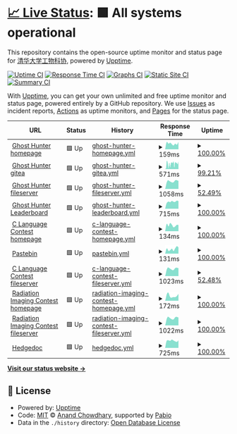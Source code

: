 # [📈 Live Status](https://status.thudep.com): <!--live status--> **🟩 All systems operational**

This repository contains the open-source uptime monitor and status page for [清华大学工物科协](https://status.thudep.com), powered by [Upptime](https://github.com/upptime/upptime).

[![Uptime CI](https://github.com/thudep/upptime/workflows/Uptime%20CI/badge.svg)](https://github.com/thudep/upptime/actions?query=workflow%3A%22Uptime+CI%22)
[![Response Time CI](https://github.com/thudep/upptime/workflows/Response%20Time%20CI/badge.svg)](https://github.com/thudep/upptime/actions?query=workflow%3A%22Response+Time+CI%22)
[![Graphs CI](https://github.com/thudep/upptime/workflows/Graphs%20CI/badge.svg)](https://github.com/thudep/upptime/actions?query=workflow%3A%22Graphs+CI%22)
[![Static Site CI](https://github.com/thudep/upptime/workflows/Static%20Site%20CI/badge.svg)](https://github.com/thudep/upptime/actions?query=workflow%3A%22Static+Site+CI%22)
[![Summary CI](https://github.com/thudep/upptime/workflows/Summary%20CI/badge.svg)](https://github.com/thudep/upptime/actions?query=workflow%3A%22Summary+CI%22)

With [Upptime](https://upptime.js.org), you can get your own unlimited and free uptime monitor and status page, powered entirely by a GitHub repository. We use [Issues](https://github.com/thudep/upptime/issues) as incident reports, [Actions](https://github.com/thudep/upptime/actions) as uptime monitors, and [Pages](https://status.thudep.com) for the status page.

<!--start: status pages-->
<!-- This summary is generated by Upptime (https://github.com/upptime/upptime) -->
<!-- Do not edit this manually, your changes will be overwritten -->
<!-- prettier-ignore -->
| URL | Status | History | Response Time | Uptime |
| --- | ------ | ------- | ------------- | ------ |
| <img alt="" src="https://icons.duckduckgo.com/ip3/ghosthunter.thudep.com.ico" height="13"> [Ghost Hunter homepage](https://ghosthunter.thudep.com) | 🟩 Up | [ghost-hunter-homepage.yml](https://github.com/thudep/upptime/commits/HEAD/history/ghost-hunter-homepage.yml) | <details><summary><img alt="Response time graph" src="./graphs/ghost-hunter-homepage/response-time-week.png" height="20"> 159ms</summary><br><a href="https://status.thudep.com/history/ghost-hunter-homepage"><img alt="Response time 142" src="https://img.shields.io/endpoint?url=https%3A%2F%2Fraw.githubusercontent.com%2Fthudep%2Fupptime%2FHEAD%2Fapi%2Fghost-hunter-homepage%2Fresponse-time.json"></a><br><a href="https://status.thudep.com/history/ghost-hunter-homepage"><img alt="24-hour response time 203" src="https://img.shields.io/endpoint?url=https%3A%2F%2Fraw.githubusercontent.com%2Fthudep%2Fupptime%2FHEAD%2Fapi%2Fghost-hunter-homepage%2Fresponse-time-day.json"></a><br><a href="https://status.thudep.com/history/ghost-hunter-homepage"><img alt="7-day response time 159" src="https://img.shields.io/endpoint?url=https%3A%2F%2Fraw.githubusercontent.com%2Fthudep%2Fupptime%2FHEAD%2Fapi%2Fghost-hunter-homepage%2Fresponse-time-week.json"></a><br><a href="https://status.thudep.com/history/ghost-hunter-homepage"><img alt="30-day response time 150" src="https://img.shields.io/endpoint?url=https%3A%2F%2Fraw.githubusercontent.com%2Fthudep%2Fupptime%2FHEAD%2Fapi%2Fghost-hunter-homepage%2Fresponse-time-month.json"></a><br><a href="https://status.thudep.com/history/ghost-hunter-homepage"><img alt="1-year response time 142" src="https://img.shields.io/endpoint?url=https%3A%2F%2Fraw.githubusercontent.com%2Fthudep%2Fupptime%2FHEAD%2Fapi%2Fghost-hunter-homepage%2Fresponse-time-year.json"></a></details> | <details><summary><a href="https://status.thudep.com/history/ghost-hunter-homepage">100.00%</a></summary><a href="https://status.thudep.com/history/ghost-hunter-homepage"><img alt="All-time uptime 100.00%" src="https://img.shields.io/endpoint?url=https%3A%2F%2Fraw.githubusercontent.com%2Fthudep%2Fupptime%2FHEAD%2Fapi%2Fghost-hunter-homepage%2Fuptime.json"></a><br><a href="https://status.thudep.com/history/ghost-hunter-homepage"><img alt="24-hour uptime 100.00%" src="https://img.shields.io/endpoint?url=https%3A%2F%2Fraw.githubusercontent.com%2Fthudep%2Fupptime%2FHEAD%2Fapi%2Fghost-hunter-homepage%2Fuptime-day.json"></a><br><a href="https://status.thudep.com/history/ghost-hunter-homepage"><img alt="7-day uptime 100.00%" src="https://img.shields.io/endpoint?url=https%3A%2F%2Fraw.githubusercontent.com%2Fthudep%2Fupptime%2FHEAD%2Fapi%2Fghost-hunter-homepage%2Fuptime-week.json"></a><br><a href="https://status.thudep.com/history/ghost-hunter-homepage"><img alt="30-day uptime 100.00%" src="https://img.shields.io/endpoint?url=https%3A%2F%2Fraw.githubusercontent.com%2Fthudep%2Fupptime%2FHEAD%2Fapi%2Fghost-hunter-homepage%2Fuptime-month.json"></a><br><a href="https://status.thudep.com/history/ghost-hunter-homepage"><img alt="1-year uptime 100.00%" src="https://img.shields.io/endpoint?url=https%3A%2F%2Fraw.githubusercontent.com%2Fthudep%2Fupptime%2FHEAD%2Fapi%2Fghost-hunter-homepage%2Fuptime-year.json"></a></details>
| <img alt="" src="https://icons.duckduckgo.com/ip3/ghgit.thudep.com.ico" height="13"> [Ghost Hunter gitea](https://ghgit.thudep.com) | 🟩 Up | [ghost-hunter-gitea.yml](https://github.com/thudep/upptime/commits/HEAD/history/ghost-hunter-gitea.yml) | <details><summary><img alt="Response time graph" src="./graphs/ghost-hunter-gitea/response-time-week.png" height="20"> 571ms</summary><br><a href="https://status.thudep.com/history/ghost-hunter-gitea"><img alt="Response time 577" src="https://img.shields.io/endpoint?url=https%3A%2F%2Fraw.githubusercontent.com%2Fthudep%2Fupptime%2FHEAD%2Fapi%2Fghost-hunter-gitea%2Fresponse-time.json"></a><br><a href="https://status.thudep.com/history/ghost-hunter-gitea"><img alt="24-hour response time 822" src="https://img.shields.io/endpoint?url=https%3A%2F%2Fraw.githubusercontent.com%2Fthudep%2Fupptime%2FHEAD%2Fapi%2Fghost-hunter-gitea%2Fresponse-time-day.json"></a><br><a href="https://status.thudep.com/history/ghost-hunter-gitea"><img alt="7-day response time 571" src="https://img.shields.io/endpoint?url=https%3A%2F%2Fraw.githubusercontent.com%2Fthudep%2Fupptime%2FHEAD%2Fapi%2Fghost-hunter-gitea%2Fresponse-time-week.json"></a><br><a href="https://status.thudep.com/history/ghost-hunter-gitea"><img alt="30-day response time 451" src="https://img.shields.io/endpoint?url=https%3A%2F%2Fraw.githubusercontent.com%2Fthudep%2Fupptime%2FHEAD%2Fapi%2Fghost-hunter-gitea%2Fresponse-time-month.json"></a><br><a href="https://status.thudep.com/history/ghost-hunter-gitea"><img alt="1-year response time 577" src="https://img.shields.io/endpoint?url=https%3A%2F%2Fraw.githubusercontent.com%2Fthudep%2Fupptime%2FHEAD%2Fapi%2Fghost-hunter-gitea%2Fresponse-time-year.json"></a></details> | <details><summary><a href="https://status.thudep.com/history/ghost-hunter-gitea">99.21%</a></summary><a href="https://status.thudep.com/history/ghost-hunter-gitea"><img alt="All-time uptime 68.50%" src="https://img.shields.io/endpoint?url=https%3A%2F%2Fraw.githubusercontent.com%2Fthudep%2Fupptime%2FHEAD%2Fapi%2Fghost-hunter-gitea%2Fuptime.json"></a><br><a href="https://status.thudep.com/history/ghost-hunter-gitea"><img alt="24-hour uptime 100.00%" src="https://img.shields.io/endpoint?url=https%3A%2F%2Fraw.githubusercontent.com%2Fthudep%2Fupptime%2FHEAD%2Fapi%2Fghost-hunter-gitea%2Fuptime-day.json"></a><br><a href="https://status.thudep.com/history/ghost-hunter-gitea"><img alt="7-day uptime 99.21%" src="https://img.shields.io/endpoint?url=https%3A%2F%2Fraw.githubusercontent.com%2Fthudep%2Fupptime%2FHEAD%2Fapi%2Fghost-hunter-gitea%2Fuptime-week.json"></a><br><a href="https://status.thudep.com/history/ghost-hunter-gitea"><img alt="30-day uptime 47.60%" src="https://img.shields.io/endpoint?url=https%3A%2F%2Fraw.githubusercontent.com%2Fthudep%2Fupptime%2FHEAD%2Fapi%2Fghost-hunter-gitea%2Fuptime-month.json"></a><br><a href="https://status.thudep.com/history/ghost-hunter-gitea"><img alt="1-year uptime 68.50%" src="https://img.shields.io/endpoint?url=https%3A%2F%2Fraw.githubusercontent.com%2Fthudep%2Fupptime%2FHEAD%2Fapi%2Fghost-hunter-gitea%2Fuptime-year.json"></a></details>
| <img alt="" src="https://icons.duckduckgo.com/ip3/ghfile.thudep.com.ico" height="13"> [Ghost Hunter fileserver](https://ghfile.thudep.com:7200) | 🟩 Up | [ghost-hunter-fileserver.yml](https://github.com/thudep/upptime/commits/HEAD/history/ghost-hunter-fileserver.yml) | <details><summary><img alt="Response time graph" src="./graphs/ghost-hunter-fileserver/response-time-week.png" height="20"> 1058ms</summary><br><a href="https://status.thudep.com/history/ghost-hunter-fileserver"><img alt="Response time 1121" src="https://img.shields.io/endpoint?url=https%3A%2F%2Fraw.githubusercontent.com%2Fthudep%2Fupptime%2FHEAD%2Fapi%2Fghost-hunter-fileserver%2Fresponse-time.json"></a><br><a href="https://status.thudep.com/history/ghost-hunter-fileserver"><img alt="24-hour response time 1084" src="https://img.shields.io/endpoint?url=https%3A%2F%2Fraw.githubusercontent.com%2Fthudep%2Fupptime%2FHEAD%2Fapi%2Fghost-hunter-fileserver%2Fresponse-time-day.json"></a><br><a href="https://status.thudep.com/history/ghost-hunter-fileserver"><img alt="7-day response time 1058" src="https://img.shields.io/endpoint?url=https%3A%2F%2Fraw.githubusercontent.com%2Fthudep%2Fupptime%2FHEAD%2Fapi%2Fghost-hunter-fileserver%2Fresponse-time-week.json"></a><br><a href="https://status.thudep.com/history/ghost-hunter-fileserver"><img alt="30-day response time 1050" src="https://img.shields.io/endpoint?url=https%3A%2F%2Fraw.githubusercontent.com%2Fthudep%2Fupptime%2FHEAD%2Fapi%2Fghost-hunter-fileserver%2Fresponse-time-month.json"></a><br><a href="https://status.thudep.com/history/ghost-hunter-fileserver"><img alt="1-year response time 1121" src="https://img.shields.io/endpoint?url=https%3A%2F%2Fraw.githubusercontent.com%2Fthudep%2Fupptime%2FHEAD%2Fapi%2Fghost-hunter-fileserver%2Fresponse-time-year.json"></a></details> | <details><summary><a href="https://status.thudep.com/history/ghost-hunter-fileserver">52.49%</a></summary><a href="https://status.thudep.com/history/ghost-hunter-fileserver"><img alt="All-time uptime 83.17%" src="https://img.shields.io/endpoint?url=https%3A%2F%2Fraw.githubusercontent.com%2Fthudep%2Fupptime%2FHEAD%2Fapi%2Fghost-hunter-fileserver%2Fuptime.json"></a><br><a href="https://status.thudep.com/history/ghost-hunter-fileserver"><img alt="24-hour uptime 100.00%" src="https://img.shields.io/endpoint?url=https%3A%2F%2Fraw.githubusercontent.com%2Fthudep%2Fupptime%2FHEAD%2Fapi%2Fghost-hunter-fileserver%2Fuptime-day.json"></a><br><a href="https://status.thudep.com/history/ghost-hunter-fileserver"><img alt="7-day uptime 52.49%" src="https://img.shields.io/endpoint?url=https%3A%2F%2Fraw.githubusercontent.com%2Fthudep%2Fupptime%2FHEAD%2Fapi%2Fghost-hunter-fileserver%2Fuptime-week.json"></a><br><a href="https://status.thudep.com/history/ghost-hunter-fileserver"><img alt="30-day uptime 43.43%" src="https://img.shields.io/endpoint?url=https%3A%2F%2Fraw.githubusercontent.com%2Fthudep%2Fupptime%2FHEAD%2Fapi%2Fghost-hunter-fileserver%2Fuptime-month.json"></a><br><a href="https://status.thudep.com/history/ghost-hunter-fileserver"><img alt="1-year uptime 83.17%" src="https://img.shields.io/endpoint?url=https%3A%2F%2Fraw.githubusercontent.com%2Fthudep%2Fupptime%2FHEAD%2Fapi%2Fghost-hunter-fileserver%2Fuptime-year.json"></a></details>
| <img alt="" src="https://icons.duckduckgo.com/ip3/ghosthunter.thudep.com.ico" height="13"> [Ghost Hunter Leaderboard](https://ghosthunter.thudep.com/leaderboard) | 🟩 Up | [ghost-hunter-leaderboard.yml](https://github.com/thudep/upptime/commits/HEAD/history/ghost-hunter-leaderboard.yml) | <details><summary><img alt="Response time graph" src="./graphs/ghost-hunter-leaderboard/response-time-week.png" height="20"> 715ms</summary><br><a href="https://status.thudep.com/history/ghost-hunter-leaderboard"><img alt="Response time 1019" src="https://img.shields.io/endpoint?url=https%3A%2F%2Fraw.githubusercontent.com%2Fthudep%2Fupptime%2FHEAD%2Fapi%2Fghost-hunter-leaderboard%2Fresponse-time.json"></a><br><a href="https://status.thudep.com/history/ghost-hunter-leaderboard"><img alt="24-hour response time 773" src="https://img.shields.io/endpoint?url=https%3A%2F%2Fraw.githubusercontent.com%2Fthudep%2Fupptime%2FHEAD%2Fapi%2Fghost-hunter-leaderboard%2Fresponse-time-day.json"></a><br><a href="https://status.thudep.com/history/ghost-hunter-leaderboard"><img alt="7-day response time 715" src="https://img.shields.io/endpoint?url=https%3A%2F%2Fraw.githubusercontent.com%2Fthudep%2Fupptime%2FHEAD%2Fapi%2Fghost-hunter-leaderboard%2Fresponse-time-week.json"></a><br><a href="https://status.thudep.com/history/ghost-hunter-leaderboard"><img alt="30-day response time 761" src="https://img.shields.io/endpoint?url=https%3A%2F%2Fraw.githubusercontent.com%2Fthudep%2Fupptime%2FHEAD%2Fapi%2Fghost-hunter-leaderboard%2Fresponse-time-month.json"></a><br><a href="https://status.thudep.com/history/ghost-hunter-leaderboard"><img alt="1-year response time 1019" src="https://img.shields.io/endpoint?url=https%3A%2F%2Fraw.githubusercontent.com%2Fthudep%2Fupptime%2FHEAD%2Fapi%2Fghost-hunter-leaderboard%2Fresponse-time-year.json"></a></details> | <details><summary><a href="https://status.thudep.com/history/ghost-hunter-leaderboard">100.00%</a></summary><a href="https://status.thudep.com/history/ghost-hunter-leaderboard"><img alt="All-time uptime 88.34%" src="https://img.shields.io/endpoint?url=https%3A%2F%2Fraw.githubusercontent.com%2Fthudep%2Fupptime%2FHEAD%2Fapi%2Fghost-hunter-leaderboard%2Fuptime.json"></a><br><a href="https://status.thudep.com/history/ghost-hunter-leaderboard"><img alt="24-hour uptime 100.00%" src="https://img.shields.io/endpoint?url=https%3A%2F%2Fraw.githubusercontent.com%2Fthudep%2Fupptime%2FHEAD%2Fapi%2Fghost-hunter-leaderboard%2Fuptime-day.json"></a><br><a href="https://status.thudep.com/history/ghost-hunter-leaderboard"><img alt="7-day uptime 100.00%" src="https://img.shields.io/endpoint?url=https%3A%2F%2Fraw.githubusercontent.com%2Fthudep%2Fupptime%2FHEAD%2Fapi%2Fghost-hunter-leaderboard%2Fuptime-week.json"></a><br><a href="https://status.thudep.com/history/ghost-hunter-leaderboard"><img alt="30-day uptime 99.62%" src="https://img.shields.io/endpoint?url=https%3A%2F%2Fraw.githubusercontent.com%2Fthudep%2Fupptime%2FHEAD%2Fapi%2Fghost-hunter-leaderboard%2Fuptime-month.json"></a><br><a href="https://status.thudep.com/history/ghost-hunter-leaderboard"><img alt="1-year uptime 88.34%" src="https://img.shields.io/endpoint?url=https%3A%2F%2Fraw.githubusercontent.com%2Fthudep%2Fupptime%2FHEAD%2Fapi%2Fghost-hunter-leaderboard%2Fuptime-year.json"></a></details>
| <img alt="" src="https://icons.duckduckgo.com/ip3/clang.thudep.com.ico" height="13"> [C Language Contest homepage](https://clang.thudep.com) | 🟩 Up | [c-language-contest-homepage.yml](https://github.com/thudep/upptime/commits/HEAD/history/c-language-contest-homepage.yml) | <details><summary><img alt="Response time graph" src="./graphs/c-language-contest-homepage/response-time-week.png" height="20"> 134ms</summary><br><a href="https://status.thudep.com/history/c-language-contest-homepage"><img alt="Response time 130" src="https://img.shields.io/endpoint?url=https%3A%2F%2Fraw.githubusercontent.com%2Fthudep%2Fupptime%2FHEAD%2Fapi%2Fc-language-contest-homepage%2Fresponse-time.json"></a><br><a href="https://status.thudep.com/history/c-language-contest-homepage"><img alt="24-hour response time 139" src="https://img.shields.io/endpoint?url=https%3A%2F%2Fraw.githubusercontent.com%2Fthudep%2Fupptime%2FHEAD%2Fapi%2Fc-language-contest-homepage%2Fresponse-time-day.json"></a><br><a href="https://status.thudep.com/history/c-language-contest-homepage"><img alt="7-day response time 134" src="https://img.shields.io/endpoint?url=https%3A%2F%2Fraw.githubusercontent.com%2Fthudep%2Fupptime%2FHEAD%2Fapi%2Fc-language-contest-homepage%2Fresponse-time-week.json"></a><br><a href="https://status.thudep.com/history/c-language-contest-homepage"><img alt="30-day response time 142" src="https://img.shields.io/endpoint?url=https%3A%2F%2Fraw.githubusercontent.com%2Fthudep%2Fupptime%2FHEAD%2Fapi%2Fc-language-contest-homepage%2Fresponse-time-month.json"></a><br><a href="https://status.thudep.com/history/c-language-contest-homepage"><img alt="1-year response time 130" src="https://img.shields.io/endpoint?url=https%3A%2F%2Fraw.githubusercontent.com%2Fthudep%2Fupptime%2FHEAD%2Fapi%2Fc-language-contest-homepage%2Fresponse-time-year.json"></a></details> | <details><summary><a href="https://status.thudep.com/history/c-language-contest-homepage">100.00%</a></summary><a href="https://status.thudep.com/history/c-language-contest-homepage"><img alt="All-time uptime 100.00%" src="https://img.shields.io/endpoint?url=https%3A%2F%2Fraw.githubusercontent.com%2Fthudep%2Fupptime%2FHEAD%2Fapi%2Fc-language-contest-homepage%2Fuptime.json"></a><br><a href="https://status.thudep.com/history/c-language-contest-homepage"><img alt="24-hour uptime 100.00%" src="https://img.shields.io/endpoint?url=https%3A%2F%2Fraw.githubusercontent.com%2Fthudep%2Fupptime%2FHEAD%2Fapi%2Fc-language-contest-homepage%2Fuptime-day.json"></a><br><a href="https://status.thudep.com/history/c-language-contest-homepage"><img alt="7-day uptime 100.00%" src="https://img.shields.io/endpoint?url=https%3A%2F%2Fraw.githubusercontent.com%2Fthudep%2Fupptime%2FHEAD%2Fapi%2Fc-language-contest-homepage%2Fuptime-week.json"></a><br><a href="https://status.thudep.com/history/c-language-contest-homepage"><img alt="30-day uptime 100.00%" src="https://img.shields.io/endpoint?url=https%3A%2F%2Fraw.githubusercontent.com%2Fthudep%2Fupptime%2FHEAD%2Fapi%2Fc-language-contest-homepage%2Fuptime-month.json"></a><br><a href="https://status.thudep.com/history/c-language-contest-homepage"><img alt="1-year uptime 100.00%" src="https://img.shields.io/endpoint?url=https%3A%2F%2Fraw.githubusercontent.com%2Fthudep%2Fupptime%2FHEAD%2Fapi%2Fc-language-contest-homepage%2Fuptime-year.json"></a></details>
| <img alt="" src="https://icons.duckduckgo.com/ip3/bin.thudep.com.ico" height="13"> [Pastebin](https://bin.thudep.com) | 🟩 Up | [pastebin.yml](https://github.com/thudep/upptime/commits/HEAD/history/pastebin.yml) | <details><summary><img alt="Response time graph" src="./graphs/pastebin/response-time-week.png" height="20"> 131ms</summary><br><a href="https://status.thudep.com/history/pastebin"><img alt="Response time 155" src="https://img.shields.io/endpoint?url=https%3A%2F%2Fraw.githubusercontent.com%2Fthudep%2Fupptime%2FHEAD%2Fapi%2Fpastebin%2Fresponse-time.json"></a><br><a href="https://status.thudep.com/history/pastebin"><img alt="24-hour response time 177" src="https://img.shields.io/endpoint?url=https%3A%2F%2Fraw.githubusercontent.com%2Fthudep%2Fupptime%2FHEAD%2Fapi%2Fpastebin%2Fresponse-time-day.json"></a><br><a href="https://status.thudep.com/history/pastebin"><img alt="7-day response time 131" src="https://img.shields.io/endpoint?url=https%3A%2F%2Fraw.githubusercontent.com%2Fthudep%2Fupptime%2FHEAD%2Fapi%2Fpastebin%2Fresponse-time-week.json"></a><br><a href="https://status.thudep.com/history/pastebin"><img alt="30-day response time 171" src="https://img.shields.io/endpoint?url=https%3A%2F%2Fraw.githubusercontent.com%2Fthudep%2Fupptime%2FHEAD%2Fapi%2Fpastebin%2Fresponse-time-month.json"></a><br><a href="https://status.thudep.com/history/pastebin"><img alt="1-year response time 155" src="https://img.shields.io/endpoint?url=https%3A%2F%2Fraw.githubusercontent.com%2Fthudep%2Fupptime%2FHEAD%2Fapi%2Fpastebin%2Fresponse-time-year.json"></a></details> | <details><summary><a href="https://status.thudep.com/history/pastebin">100.00%</a></summary><a href="https://status.thudep.com/history/pastebin"><img alt="All-time uptime 100.00%" src="https://img.shields.io/endpoint?url=https%3A%2F%2Fraw.githubusercontent.com%2Fthudep%2Fupptime%2FHEAD%2Fapi%2Fpastebin%2Fuptime.json"></a><br><a href="https://status.thudep.com/history/pastebin"><img alt="24-hour uptime 100.00%" src="https://img.shields.io/endpoint?url=https%3A%2F%2Fraw.githubusercontent.com%2Fthudep%2Fupptime%2FHEAD%2Fapi%2Fpastebin%2Fuptime-day.json"></a><br><a href="https://status.thudep.com/history/pastebin"><img alt="7-day uptime 100.00%" src="https://img.shields.io/endpoint?url=https%3A%2F%2Fraw.githubusercontent.com%2Fthudep%2Fupptime%2FHEAD%2Fapi%2Fpastebin%2Fuptime-week.json"></a><br><a href="https://status.thudep.com/history/pastebin"><img alt="30-day uptime 100.00%" src="https://img.shields.io/endpoint?url=https%3A%2F%2Fraw.githubusercontent.com%2Fthudep%2Fupptime%2FHEAD%2Fapi%2Fpastebin%2Fuptime-month.json"></a><br><a href="https://status.thudep.com/history/pastebin"><img alt="1-year uptime 100.00%" src="https://img.shields.io/endpoint?url=https%3A%2F%2Fraw.githubusercontent.com%2Fthudep%2Fupptime%2FHEAD%2Fapi%2Fpastebin%2Fuptime-year.json"></a></details>
| <img alt="" src="https://icons.duckduckgo.com/ip3/cfile.thudep.com.ico" height="13"> [C Language Contest fileserver](https://cfile.thudep.com:7100) | 🟩 Up | [c-language-contest-fileserver.yml](https://github.com/thudep/upptime/commits/HEAD/history/c-language-contest-fileserver.yml) | <details><summary><img alt="Response time graph" src="./graphs/c-language-contest-fileserver/response-time-week.png" height="20"> 1023ms</summary><br><a href="https://status.thudep.com/history/c-language-contest-fileserver"><img alt="Response time 1120" src="https://img.shields.io/endpoint?url=https%3A%2F%2Fraw.githubusercontent.com%2Fthudep%2Fupptime%2FHEAD%2Fapi%2Fc-language-contest-fileserver%2Fresponse-time.json"></a><br><a href="https://status.thudep.com/history/c-language-contest-fileserver"><img alt="24-hour response time 1074" src="https://img.shields.io/endpoint?url=https%3A%2F%2Fraw.githubusercontent.com%2Fthudep%2Fupptime%2FHEAD%2Fapi%2Fc-language-contest-fileserver%2Fresponse-time-day.json"></a><br><a href="https://status.thudep.com/history/c-language-contest-fileserver"><img alt="7-day response time 1023" src="https://img.shields.io/endpoint?url=https%3A%2F%2Fraw.githubusercontent.com%2Fthudep%2Fupptime%2FHEAD%2Fapi%2Fc-language-contest-fileserver%2Fresponse-time-week.json"></a><br><a href="https://status.thudep.com/history/c-language-contest-fileserver"><img alt="30-day response time 1060" src="https://img.shields.io/endpoint?url=https%3A%2F%2Fraw.githubusercontent.com%2Fthudep%2Fupptime%2FHEAD%2Fapi%2Fc-language-contest-fileserver%2Fresponse-time-month.json"></a><br><a href="https://status.thudep.com/history/c-language-contest-fileserver"><img alt="1-year response time 1120" src="https://img.shields.io/endpoint?url=https%3A%2F%2Fraw.githubusercontent.com%2Fthudep%2Fupptime%2FHEAD%2Fapi%2Fc-language-contest-fileserver%2Fresponse-time-year.json"></a></details> | <details><summary><a href="https://status.thudep.com/history/c-language-contest-fileserver">52.48%</a></summary><a href="https://status.thudep.com/history/c-language-contest-fileserver"><img alt="All-time uptime 77.73%" src="https://img.shields.io/endpoint?url=https%3A%2F%2Fraw.githubusercontent.com%2Fthudep%2Fupptime%2FHEAD%2Fapi%2Fc-language-contest-fileserver%2Fuptime.json"></a><br><a href="https://status.thudep.com/history/c-language-contest-fileserver"><img alt="24-hour uptime 100.00%" src="https://img.shields.io/endpoint?url=https%3A%2F%2Fraw.githubusercontent.com%2Fthudep%2Fupptime%2FHEAD%2Fapi%2Fc-language-contest-fileserver%2Fuptime-day.json"></a><br><a href="https://status.thudep.com/history/c-language-contest-fileserver"><img alt="7-day uptime 52.48%" src="https://img.shields.io/endpoint?url=https%3A%2F%2Fraw.githubusercontent.com%2Fthudep%2Fupptime%2FHEAD%2Fapi%2Fc-language-contest-fileserver%2Fuptime-week.json"></a><br><a href="https://status.thudep.com/history/c-language-contest-fileserver"><img alt="30-day uptime 43.43%" src="https://img.shields.io/endpoint?url=https%3A%2F%2Fraw.githubusercontent.com%2Fthudep%2Fupptime%2FHEAD%2Fapi%2Fc-language-contest-fileserver%2Fuptime-month.json"></a><br><a href="https://status.thudep.com/history/c-language-contest-fileserver"><img alt="1-year uptime 77.73%" src="https://img.shields.io/endpoint?url=https%3A%2F%2Fraw.githubusercontent.com%2Fthudep%2Fupptime%2FHEAD%2Fapi%2Fc-language-contest-fileserver%2Fuptime-year.json"></a></details>
| <img alt="" src="https://icons.duckduckgo.com/ip3/ri.thudep.com.ico" height="13"> [Radiation Imaging Contest homepage](https://ri.thudep.com) | 🟩 Up | [radiation-imaging-contest-homepage.yml](https://github.com/thudep/upptime/commits/HEAD/history/radiation-imaging-contest-homepage.yml) | <details><summary><img alt="Response time graph" src="./graphs/radiation-imaging-contest-homepage/response-time-week.png" height="20"> 172ms</summary><br><a href="https://status.thudep.com/history/radiation-imaging-contest-homepage"><img alt="Response time 172" src="https://img.shields.io/endpoint?url=https%3A%2F%2Fraw.githubusercontent.com%2Fthudep%2Fupptime%2FHEAD%2Fapi%2Fradiation-imaging-contest-homepage%2Fresponse-time.json"></a><br><a href="https://status.thudep.com/history/radiation-imaging-contest-homepage"><img alt="24-hour response time 227" src="https://img.shields.io/endpoint?url=https%3A%2F%2Fraw.githubusercontent.com%2Fthudep%2Fupptime%2FHEAD%2Fapi%2Fradiation-imaging-contest-homepage%2Fresponse-time-day.json"></a><br><a href="https://status.thudep.com/history/radiation-imaging-contest-homepage"><img alt="7-day response time 172" src="https://img.shields.io/endpoint?url=https%3A%2F%2Fraw.githubusercontent.com%2Fthudep%2Fupptime%2FHEAD%2Fapi%2Fradiation-imaging-contest-homepage%2Fresponse-time-week.json"></a><br><a href="https://status.thudep.com/history/radiation-imaging-contest-homepage"><img alt="30-day response time 172" src="https://img.shields.io/endpoint?url=https%3A%2F%2Fraw.githubusercontent.com%2Fthudep%2Fupptime%2FHEAD%2Fapi%2Fradiation-imaging-contest-homepage%2Fresponse-time-month.json"></a><br><a href="https://status.thudep.com/history/radiation-imaging-contest-homepage"><img alt="1-year response time 172" src="https://img.shields.io/endpoint?url=https%3A%2F%2Fraw.githubusercontent.com%2Fthudep%2Fupptime%2FHEAD%2Fapi%2Fradiation-imaging-contest-homepage%2Fresponse-time-year.json"></a></details> | <details><summary><a href="https://status.thudep.com/history/radiation-imaging-contest-homepage">100.00%</a></summary><a href="https://status.thudep.com/history/radiation-imaging-contest-homepage"><img alt="All-time uptime 100.00%" src="https://img.shields.io/endpoint?url=https%3A%2F%2Fraw.githubusercontent.com%2Fthudep%2Fupptime%2FHEAD%2Fapi%2Fradiation-imaging-contest-homepage%2Fuptime.json"></a><br><a href="https://status.thudep.com/history/radiation-imaging-contest-homepage"><img alt="24-hour uptime 100.00%" src="https://img.shields.io/endpoint?url=https%3A%2F%2Fraw.githubusercontent.com%2Fthudep%2Fupptime%2FHEAD%2Fapi%2Fradiation-imaging-contest-homepage%2Fuptime-day.json"></a><br><a href="https://status.thudep.com/history/radiation-imaging-contest-homepage"><img alt="7-day uptime 100.00%" src="https://img.shields.io/endpoint?url=https%3A%2F%2Fraw.githubusercontent.com%2Fthudep%2Fupptime%2FHEAD%2Fapi%2Fradiation-imaging-contest-homepage%2Fuptime-week.json"></a><br><a href="https://status.thudep.com/history/radiation-imaging-contest-homepage"><img alt="30-day uptime 100.00%" src="https://img.shields.io/endpoint?url=https%3A%2F%2Fraw.githubusercontent.com%2Fthudep%2Fupptime%2FHEAD%2Fapi%2Fradiation-imaging-contest-homepage%2Fuptime-month.json"></a><br><a href="https://status.thudep.com/history/radiation-imaging-contest-homepage"><img alt="1-year uptime 100.00%" src="https://img.shields.io/endpoint?url=https%3A%2F%2Fraw.githubusercontent.com%2Fthudep%2Fupptime%2FHEAD%2Fapi%2Fradiation-imaging-contest-homepage%2Fuptime-year.json"></a></details>
| <img alt="" src="https://icons.duckduckgo.com/ip3/rifile.thudep.com.ico" height="13"> [Radiation Imaging Contest fileserver](https://rifile.thudep.com:7300) | 🟩 Up | [radiation-imaging-contest-fileserver.yml](https://github.com/thudep/upptime/commits/HEAD/history/radiation-imaging-contest-fileserver.yml) | <details><summary><img alt="Response time graph" src="./graphs/radiation-imaging-contest-fileserver/response-time-week.png" height="20"> 1022ms</summary><br><a href="https://status.thudep.com/history/radiation-imaging-contest-fileserver"><img alt="Response time 1022" src="https://img.shields.io/endpoint?url=https%3A%2F%2Fraw.githubusercontent.com%2Fthudep%2Fupptime%2FHEAD%2Fapi%2Fradiation-imaging-contest-fileserver%2Fresponse-time.json"></a><br><a href="https://status.thudep.com/history/radiation-imaging-contest-fileserver"><img alt="24-hour response time 1070" src="https://img.shields.io/endpoint?url=https%3A%2F%2Fraw.githubusercontent.com%2Fthudep%2Fupptime%2FHEAD%2Fapi%2Fradiation-imaging-contest-fileserver%2Fresponse-time-day.json"></a><br><a href="https://status.thudep.com/history/radiation-imaging-contest-fileserver"><img alt="7-day response time 1022" src="https://img.shields.io/endpoint?url=https%3A%2F%2Fraw.githubusercontent.com%2Fthudep%2Fupptime%2FHEAD%2Fapi%2Fradiation-imaging-contest-fileserver%2Fresponse-time-week.json"></a><br><a href="https://status.thudep.com/history/radiation-imaging-contest-fileserver"><img alt="30-day response time 1022" src="https://img.shields.io/endpoint?url=https%3A%2F%2Fraw.githubusercontent.com%2Fthudep%2Fupptime%2FHEAD%2Fapi%2Fradiation-imaging-contest-fileserver%2Fresponse-time-month.json"></a><br><a href="https://status.thudep.com/history/radiation-imaging-contest-fileserver"><img alt="1-year response time 1022" src="https://img.shields.io/endpoint?url=https%3A%2F%2Fraw.githubusercontent.com%2Fthudep%2Fupptime%2FHEAD%2Fapi%2Fradiation-imaging-contest-fileserver%2Fresponse-time-year.json"></a></details> | <details><summary><a href="https://status.thudep.com/history/radiation-imaging-contest-fileserver">100.00%</a></summary><a href="https://status.thudep.com/history/radiation-imaging-contest-fileserver"><img alt="All-time uptime 100.00%" src="https://img.shields.io/endpoint?url=https%3A%2F%2Fraw.githubusercontent.com%2Fthudep%2Fupptime%2FHEAD%2Fapi%2Fradiation-imaging-contest-fileserver%2Fuptime.json"></a><br><a href="https://status.thudep.com/history/radiation-imaging-contest-fileserver"><img alt="24-hour uptime 100.00%" src="https://img.shields.io/endpoint?url=https%3A%2F%2Fraw.githubusercontent.com%2Fthudep%2Fupptime%2FHEAD%2Fapi%2Fradiation-imaging-contest-fileserver%2Fuptime-day.json"></a><br><a href="https://status.thudep.com/history/radiation-imaging-contest-fileserver"><img alt="7-day uptime 100.00%" src="https://img.shields.io/endpoint?url=https%3A%2F%2Fraw.githubusercontent.com%2Fthudep%2Fupptime%2FHEAD%2Fapi%2Fradiation-imaging-contest-fileserver%2Fuptime-week.json"></a><br><a href="https://status.thudep.com/history/radiation-imaging-contest-fileserver"><img alt="30-day uptime 100.00%" src="https://img.shields.io/endpoint?url=https%3A%2F%2Fraw.githubusercontent.com%2Fthudep%2Fupptime%2FHEAD%2Fapi%2Fradiation-imaging-contest-fileserver%2Fuptime-month.json"></a><br><a href="https://status.thudep.com/history/radiation-imaging-contest-fileserver"><img alt="1-year uptime 100.00%" src="https://img.shields.io/endpoint?url=https%3A%2F%2Fraw.githubusercontent.com%2Fthudep%2Fupptime%2FHEAD%2Fapi%2Fradiation-imaging-contest-fileserver%2Fuptime-year.json"></a></details>
| <img alt="" src="https://icons.duckduckgo.com/ip3/doc.thudep.com.ico" height="13"> [Hedgedoc](https://doc.thudep.com) | 🟩 Up | [hedgedoc.yml](https://github.com/thudep/upptime/commits/HEAD/history/hedgedoc.yml) | <details><summary><img alt="Response time graph" src="./graphs/hedgedoc/response-time-week.png" height="20"> 725ms</summary><br><a href="https://status.thudep.com/history/hedgedoc"><img alt="Response time 755" src="https://img.shields.io/endpoint?url=https%3A%2F%2Fraw.githubusercontent.com%2Fthudep%2Fupptime%2FHEAD%2Fapi%2Fhedgedoc%2Fresponse-time.json"></a><br><a href="https://status.thudep.com/history/hedgedoc"><img alt="24-hour response time 755" src="https://img.shields.io/endpoint?url=https%3A%2F%2Fraw.githubusercontent.com%2Fthudep%2Fupptime%2FHEAD%2Fapi%2Fhedgedoc%2Fresponse-time-day.json"></a><br><a href="https://status.thudep.com/history/hedgedoc"><img alt="7-day response time 725" src="https://img.shields.io/endpoint?url=https%3A%2F%2Fraw.githubusercontent.com%2Fthudep%2Fupptime%2FHEAD%2Fapi%2Fhedgedoc%2Fresponse-time-week.json"></a><br><a href="https://status.thudep.com/history/hedgedoc"><img alt="30-day response time 731" src="https://img.shields.io/endpoint?url=https%3A%2F%2Fraw.githubusercontent.com%2Fthudep%2Fupptime%2FHEAD%2Fapi%2Fhedgedoc%2Fresponse-time-month.json"></a><br><a href="https://status.thudep.com/history/hedgedoc"><img alt="1-year response time 755" src="https://img.shields.io/endpoint?url=https%3A%2F%2Fraw.githubusercontent.com%2Fthudep%2Fupptime%2FHEAD%2Fapi%2Fhedgedoc%2Fresponse-time-year.json"></a></details> | <details><summary><a href="https://status.thudep.com/history/hedgedoc">100.00%</a></summary><a href="https://status.thudep.com/history/hedgedoc"><img alt="All-time uptime 97.21%" src="https://img.shields.io/endpoint?url=https%3A%2F%2Fraw.githubusercontent.com%2Fthudep%2Fupptime%2FHEAD%2Fapi%2Fhedgedoc%2Fuptime.json"></a><br><a href="https://status.thudep.com/history/hedgedoc"><img alt="24-hour uptime 100.00%" src="https://img.shields.io/endpoint?url=https%3A%2F%2Fraw.githubusercontent.com%2Fthudep%2Fupptime%2FHEAD%2Fapi%2Fhedgedoc%2Fuptime-day.json"></a><br><a href="https://status.thudep.com/history/hedgedoc"><img alt="7-day uptime 100.00%" src="https://img.shields.io/endpoint?url=https%3A%2F%2Fraw.githubusercontent.com%2Fthudep%2Fupptime%2FHEAD%2Fapi%2Fhedgedoc%2Fuptime-week.json"></a><br><a href="https://status.thudep.com/history/hedgedoc"><img alt="30-day uptime 99.65%" src="https://img.shields.io/endpoint?url=https%3A%2F%2Fraw.githubusercontent.com%2Fthudep%2Fupptime%2FHEAD%2Fapi%2Fhedgedoc%2Fuptime-month.json"></a><br><a href="https://status.thudep.com/history/hedgedoc"><img alt="1-year uptime 97.21%" src="https://img.shields.io/endpoint?url=https%3A%2F%2Fraw.githubusercontent.com%2Fthudep%2Fupptime%2FHEAD%2Fapi%2Fhedgedoc%2Fuptime-year.json"></a></details>

<!--end: status pages-->

[**Visit our status website →**](https://status.thudep.com)

## 📄 License

- Powered by: [Upptime](https://github.com/upptime/upptime)
- Code: [MIT](./LICENSE) © [Anand Chowdhary](https://anandchowdhary.com), supported by [Pabio](https://pabio.com)
- Data in the `./history` directory: [Open Database License](https://opendatacommons.org/licenses/odbl/1-0/)
